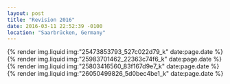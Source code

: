 ```yaml
---
layout: post
title: "Revision 2016"
date: 2016-03-11 22:52:39 -0100
location: "Saarbrücken, Germany"
---
```


{% render img.liquid img:"25473853793_527c022d79_k" date:page.date %}
{% render img.liquid img:"25983701462_22363c74f6_k" date:page.date %}
{% render img.liquid img:"25803416560_83f167d9e7_k" date:page.date %}
{% render img.liquid img:"26050499826_5d0bec4be1_k" date:page.date %}
